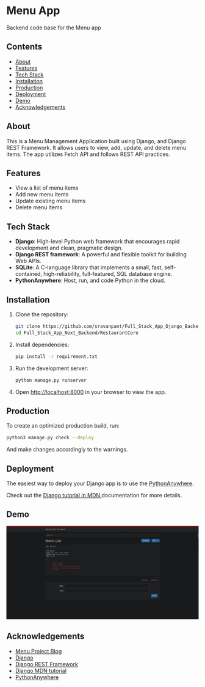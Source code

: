 # Menu App

Backend code base for the Menu app

## Contents

- [About](#About)
- [Features](#Features)
- [Tech Stack](#Tech)
- [Installation](#Installation)
- [Production](#production)
- [Deployment](#deployment)
- [Demo](#demo)
- [Acknowledgements](#acknowledgements)

## About

This is a Menu Management Application built using Django, and Django REST Framework. It allows users to view, add, update, and delete menu items. The app utilizes Fetch API and follows REST API practices.

## Features

- View a list of menu items
- Add new menu items
- Update existing menu items
- Delete menu items

## Tech Stack

- **Django**: High-level Python web framework that encourages rapid development and clean, pragmatic design.
- **Django REST framework**: A powerful and flexible toolkit for building Web APIs.
- **SQLite**: A C-language library that implements a small, fast, self-contained, high-reliability, full-featured, SQL database engine.
- **PythonAnywhere**: Host, run, and code Python in the cloud.

## Installation

1. Clone the repository:

   ```sh
   git clone https://github.com/sravanpant/Full_Stack_App_Django_Backend/
   cd Full_Stack_App_Next_Backend/RestaurantCore
   ```

2. Install dependencies:

   ```sh
   pip install -r requirement.txt
   ```

3. Run the development server:

   ```sh
   python manage.py runserver
   ```

4. Open [http://localhost:8000](http://localhost:8000) in your browser to view the app.

## Production

To create an optimized production build, run:

```sh
python3 manage.py check --deploy
```

And make changes accordingly to the warnings.

## Deployment

The easiest way to deploy your Django app is to use the [PythonAnywhere](https://www.pythonanywhere.com/).

Check out the [Django tutorial in MDN ](https://developer.mozilla.org/en-US/docs/Learn/Server-side/Django/Deployment#example_hosting_on_pythonanywhere) documentation for more details.

## Demo

![alt text](image.png)

## Acknowledgements

- [Menu Project Blog](https://dev.to/koladev/building-a-fullstack-application-with-django-django-rest-nextjs-3e26)
- [Django](https://docs.djangoproject.com/en/5.0/)
- [Django REST Framework](https://www.django-rest-framework.org/)
- [Django MDN tutorial](https://developer.mozilla.org/en-US/docs/Learn/Server-side/Django)
- [PythonAnywhere](https://www.pythonanywhere.com/)
